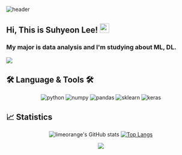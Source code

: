 ![header](https://capsule-render.vercel.app/api?type=waving&color=auto&height=200&section=header&text=Suhyeon%20Lee&fontSize=70&animation=fadeIn&fontAlignY=38&desc=&descAlignY=51&descAlign=62)
## Hi, This is Suhyeon Lee! <img src="https://media.giphy.com/media/hvRJCLFzcasrR4ia7z/giphy.gif" width="25px">
### My major is data analysis and I'm studying about ML, DL.

<!-- [![tistory's GitHub stats](https://velog-readme-stats.vercel.app/api/badge?name=suhyun-guri)](https://limeorange.tistory.com/)  <br> -->
<a href="https://limeorange.tistory.com/" target="_blank">
  <img src="https://img.shields.io/badge/Velog-20c997?style=flat-square&logo=Vimeo&logoColor=white"/>
</a>

## 🛠 Language & Tools 🛠
<div align="center">
  <img alt="python" src="https://img.shields.io/badge/python-3670A0?style=for-the-badge&logo=python&logoColor=white" />
  <img alt="numpy" src = "https://img.shields.io/badge/numpy-%23013243.svg?style=for-the-badge&logo=numpy&logoColor=white" />
  <img alt="pandas" src = "https://img.shields.io/badge/pandas-%23150458.svg?style=for-the-badge&logo=pandas&logoColor=white" />
  <img alt="sklearn" src = "https://img.shields.io/badge/scikit--learn-%23F7931E.svg?style=for-the-badge&logo=scikit-learn&logoColor=white" />
  <img alt="keras" src = "https://img.shields.io/badge/Keras-%23D00000.svg?style=for-the-badge&logo=Keras&logoColor=white" />
</div>


## 📈 Statistics
<div align="center">
  
![limeorange's GitHub stats](https://github-readme-stats.vercel.app/api?username=limeorange&show_icons=true&theme=monokai)
[![Top Langs](https://github-readme-stats.vercel.app/api/top-langs/?username=limeorange&layout=compact&theme=material-palenight&langs_count=3)](https://github.com/anuraghazra/github-readme-stats)
</div>




<!-- [![Velog's GitHub stats](https://velog-readme-stats.vercel.app/api?name=suhyun-guri&color=dark)](https://velog.io/@suhyun-guri/%EC%9E%90%EB%A3%8C%EA%B5%AC%EC%A1%B0%EC%95%8C%EA%B3%A0%EB%A6%AC%EC%A6%98-2.-%EB%B0%B0%EC%97%B4%EA%B3%BC-%EB%A6%AC%EC%8A%A4%ED%8A%B8) -->

<div align="center">
<a href="https://hits.seeyoufarm.com"><img src="https://hits.seeyoufarm.com/api/count/incr/badge.svg?url=https%3A%2F%2Fgithub.com%2Fsuhyun-guri&count_bg=%23F95353&title_bg=%233F3D3D&icon=&icon_color=%23E7E7E7&title=hits&edge_flat=false"/></a>
</div>
